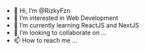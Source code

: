 - 👋 Hi, I’m @RizkyFzn
- 👀 I’m interested in Web Development
- 🌱 I’m currently learning ReactJS and NextJS
- 💞️ I’m looking to collaborate on ...
- 📫 How to reach me ...

<!---
RizkyFzn/RizkyFzn is a ✨ special ✨ repository because its `README.md` (this file) appears on your GitHub profile.
You can click the Preview link to take a look at your changes.
--->
